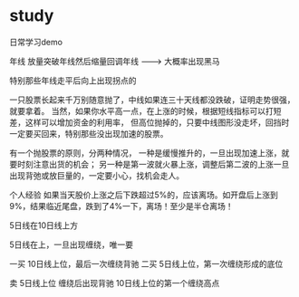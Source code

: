 # study
日常学习demo


年线
放量突破年线然后缩量回调年线 ---> 大概率出现黑马

特别那些年线走平后向上出现拐点的


一只股票长起来千万别随意抛了，中线如果连三十天线都没跌破，证明走势很强，就要拿着。
当然，如果你水平高一点，在上涨的时候，根据短线指标可以打短差，这样可以增加资金的利用率，
但高位抛掉的，只要中线图形没走坏，回挡时一定要买回来，特别那些没出现加速的股票。

有一个抛股票的原则，分两种情况，
一种是缓慢推升的，一旦出现加速上涨，就要时刻注意出货的机会；
另一种是第一波就火暴上涨，调整后第二波的上涨一旦出现背弛或放巨量的，一定要小心，找机会走人。

个人经验
如果当天股价上涨之后下跌超过5%的，应该离场。如开盘后上涨到9%，结果临近尾盘，跌到了4%一下，离场！至少是半仓离场！


5日线在10日线上方

5日线在上，一旦出现缠绕，唯一要


一买 10日线上位，最后一次缠绕背驰
二买 5日线上位，第一次缠绕形成的底位

卖 5日线上位 缠绕后出现背驰    10日线上位的第一个缠绕高点



